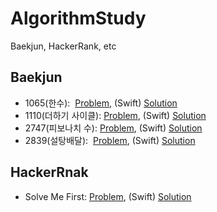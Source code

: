 # AlgorithmStudy
Baekjun, HackerRank, etc

## Baekjun
- 1065(한수):
  [Problem](https://www.acmicpc.net/problem/1065),
  (Swift) [Solution](https://github.com/NicholasWon/algorithmStudy/blob/master/Baekjun/1065.swift)
- 1110(더하기 사이클):
  [Problem](https://www.acmicpc.net/problem/1110),
  (Swift) [Solution](https://github.com/NicholasWon/algorithmStudy/blob/master/Baekjun/1110.swift)
- 2747(피보나치 수): 
  [Problem](https://www.acmicpc.net/problem/2747), 
  (Swift) [Solution](https://github.com/NicholasWon/algorithmStudy/blob/master/Baekjun/2747.swift)
- 2839(설탕배달):
  [Problem](https://www.acmicpc.net/problem/2839),
  (Swift) [Solution](https://github.com/NicholasWon/algorithmStudy/blob/master/Baekjun/2839.swift)

## HackerRnak
- Solve Me First: 
  [Problem](https://www.hackerrank.com/challenges/solve-me-first/problem), 
  (Swift) [Solution](https://github.com/NicholasWon/algorithmStudy/blob/master/HackerRank/Solve_Me_First.swift)
